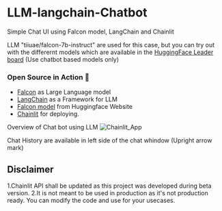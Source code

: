 # LLM-langchain-Chatbot
Simple Chat UI using Falcon model, LangChain and Chainlit

LLM "tiiuae/falcon-7b-instruct" are used for this case, but you can try out with the differernt models which are available in the [HuggingFace Leader board](https://huggingface.co/spaces/HuggingFaceH4/open_llm_leaderboard) (Use chatbot based models only)

### Open Source in Action 🚀
- [Falcon](https://falconllm.tii.ae/) as Large Language model
- [LangChain](https://python.langchain.com/en/latest/modules/models/llms/integrations/huggingface_hub.html) as a Framework for LLM
- [Falcon model](https://huggingface.co/tiiuae/falcon-7b-instruct) from Huggingface Website
- [Chainlit](https://docs.chainlit.io/langchain) for deploying.



Overview of Chat bot using LLM 
![Chainlit_App](https://github.com/prashanth-githubuser/LLM-langchain-Chatbot/assets/120344718/ea058cc0-2454-4ce1-86ab-21641d629318)


Chat History are available in left side of the chat whindow (Upright arrow mark)

## Disclaimer
1.Chainlit API shall be updated as this project was developed during beta version.
2.It is not meant to be used in production as it's not production ready. You can modify the code and use for your usecases.
